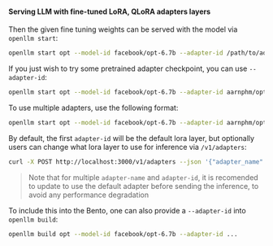 #### Serving LLM with fine-tuned LoRA, QLoRA adapters layers

Then the given fine tuning weights can be served with the model via
`openllm start`:

```bash
openllm start opt --model-id facebook/opt-6.7b --adapter-id /path/to/adapters
```

If you just wish to try some pretrained adapter checkpoint, you can use
`--adapter-id`:

```bash
openllm start opt --model-id facebook/opt-6.7b --adapter-id aarnphm/opt-6.7b-lora
```

To use multiple adapters, use the following format:

```bash
openllm start opt --model-id facebook/opt-6.7b --adapter-id aarnphm/opt-6.7b-lora --adapter-id aarnphm/opt-6.7b-lora:french_lora
```

By default, the first `adapter-id` will be the default lora layer, but
optionally users can change what lora layer to use for inference via
`/v1/adapters`:

```bash
curl -X POST http://localhost:3000/v1/adapters --json '{"adapter_name": "vn_lora"}'
```

> Note that for multiple `adapter-name` and `adapter-id`, it is recomended to
> update to use the default adapter before sending the inference, to avoid any
> performance degradation

To include this into the Bento, one can also provide a `--adapter-id` into
`openllm build`:

```bash
openllm build opt --model-id facebook/opt-6.7b --adapter-id ...
```
